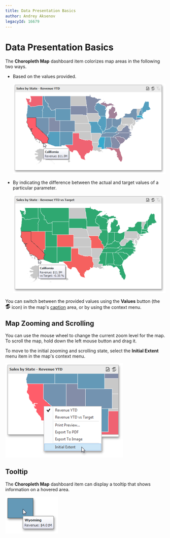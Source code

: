```yaml
---
title: Data Presentation Basics
author: Andrey Aksenov
legacyId: 16679
---
```

# Data Presentation Basics
The **Choropleth Map** dashboard item colorizes map areas in the following two ways.
* Based on the values provided.
	
	![MapColorizer_Sales](../../../../images/img22206.png)
* By indicating the difference between the actual and target values of a particular parameter.
	
	![ChoroplethMap_DeltaSales](../../../../images/img22211.png)

You can switch between the provided values using the **Values** button (the ![DashboardItems_OtherElements](../../../../images/img20169.png) icon) in the map's [caption](../../data-presentation/dashboard-layout.md) area, or by using the context menu.

## Map Zooming and Scrolling
You can use the mouse wheel to change the current zoom level for the map. To scroll the map, hold down the left mouse button and drag it.

To move to the initial zooming and scrolling state, select the **Initial Extent** menu item in the map's context menu.

![ChoroplethMap_InitialExtent_DX](../../../../images/img22471.png)

## Tooltip
The **Choropleth Map** dashboard item can display a tooltip that shows information on a hovered area.

![ChoroplethMap_Tooltip](../../../../images/img23695.png)